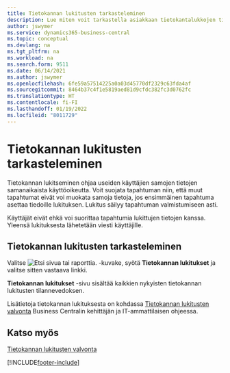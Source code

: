 ```yaml
---
title: Tietokannan lukitusten tarkasteleminen
description: Lue miten voit tarkastella asiakkaan tietokantalukkojen tietoja suoraan Business Centralin asiakasliittymästä.
author: jswymer
ms.service: dynamics365-business-central
ms.topic: conceptual
ms.devlang: na
ms.tgt_pltfrm: na
ms.workload: na
ms.search.form: 9511
ms.date: 06/14/2021
ms.author: jswymer
ms.openlocfilehash: 6fe59a57514225a0a03d45770df2329c63fda4af
ms.sourcegitcommit: 8464b37c4f1e5819aed81d9cfdc382fc3d0762fc
ms.translationtype: HT
ms.contentlocale: fi-FI
ms.lasthandoff: 01/19/2022
ms.locfileid: "8011729"
---
```

# <a name="viewing-database-locks"></a>Tietokannan lukitusten tarkasteleminen

Tietokannan lukitseminen ohjaa useiden käyttäjien samojen tietojen samanaikaista käyttöoikeutta. Voit suojata tapahtuman niin, että muut tapahtumat eivät voi muokata samoja tietoja, jos ensimmäinen tapahtuma asettaa tiedoille lukituksen. Lukitus säilyy tapahtuman valmistumiseen asti.

Käyttäjät eivät ehkä voi suorittaa tapahtumia lukittujen tietojen kanssa. Yleensä lukituksesta lähetetään viesti käyttäjille.

## <a name="to-view-database-locks"></a>Tietokannan lukitusten tarkasteleminen

Valitse ![Etsi sivua tai raporttia.](media/ui-search/search_small.png "Etsi sivua tai raporttia -kuvake") -kuvake, syötä **Tietokannan lukitukset** ja valitse sitten vastaava linkki.

**Tietokannan lukitukset** -sivu sisältää kaikkien nykyisten tietokannan lukitusten tilannevedoksen.

Lisätietoja tietokannan lukituksesta on kohdassa [Tietokannan lukitusten valvonta](/dynamics365/business-central/dev-itpro/administration/monitor-database-locks) Business Centralin kehittäjän ja IT-ammattilaisen ohjeessa.

## <a name="see-also"></a>Katso myös

[Tietokannan lukitusten valvonta](/dynamics365/business-central/dev-itpro/administration/monitor-database-locks) 


[!INCLUDE[footer-include](includes/footer-banner.md)]